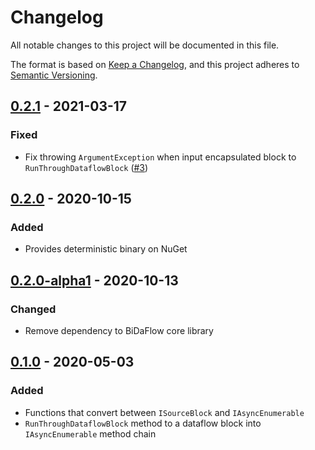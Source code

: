 # Changelog
All notable changes to this project will be documented in this file.

The format is based on [Keep a Changelog](https://keepachangelog.com/en/1.1.0/),
and this project adheres to [Semantic Versioning](https://semver.org/spec/v2.0.0.html).

## [0.2.1] - 2021-03-17
### Fixed
- Fix throwing `ArgumentException` when input encapsulated block to `RunThroughDataflowBlock` ([#3](https://github.com/azyobuzin/BiDaFlow/issues/3))

## [0.2.0] - 2020-10-15
### Added
- Provides deterministic binary on NuGet

## [0.2.0-alpha1] - 2020-10-13
### Changed
- Remove dependency to BiDaFlow core library

## [0.1.0] - 2020-05-03
### Added
- Functions that convert between `ISourceBlock` and `IAsyncEnumerable`
- `RunThroughDataflowBlock` method to a dataflow block into `IAsyncEnumerable` method chain

[0.2.1]: https://github.com/azyobuzin/BiDaFlow/releases/tag/asyncenum-v0.2.1
[0.2.0]: https://github.com/azyobuzin/BiDaFlow/releases/tag/asyncenum-v0.2.0
[0.2.0-alpha1]: https://github.com/azyobuzin/BiDaFlow/releases/tag/asyncenum-v0.2.0-alpha1
[0.1.0]: https://github.com/azyobuzin/BiDaFlow/releases/tag/asyncenum-v0.1.0
